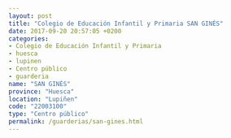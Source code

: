 ```yaml
---
layout: post
title: "Colegio de Educación Infantil y Primaria SAN GINÉS"
date: 2017-09-20 20:57:05 +0200
categories:
- Colegio de Educación Infantil y Primaria
- huesca
- lupinen
- Centro público
- guarderia
name: "SAN GINÉS"
province: "Huesca"
location: "Lupiñen"
code: "22003100"
type: "Centro público"
permalink: /guarderias/san-gines.html
---
```

